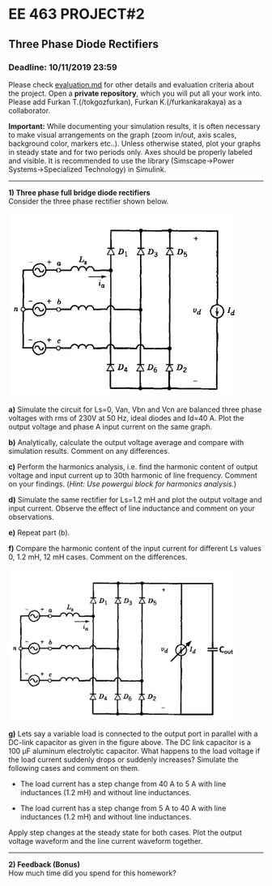 # EE 463 PROJECT#2

## Three Phase Diode Rectifiers

### Deadline: 10/11/2019 23:59


Please check [evaluation.md](evaluation.md) for other details and evaluation criteria about the project. Open a **private repository**, which you will put all your work into. Please add Furkan T.(/tokgozfurkan), Furkan K.(/furkankarakaya) as a collaborator.

**Important:** While documenting your simulation results, it is often
necessary to make visual arrangements on the graph (zoom in/out, axis
scales, background color, markers etc..). Unless otherwise stated, plot your graphs in steady state and for two periods only. Axes should be properly labeled and visible.
It is recommended to use the library (Simscape->Power Systems->Specialized Technology) in Simulink.

---

**1) Three phase full bridge diode rectifiers** <br />
Consider the three phase rectifier shown below.

<img src="three_phase.PNG" width="450">


**a)** Simulate the circuit for Ls=0, Van, Vbn and Vcn are balanced three phase voltages with rms of 230V at 50 Hz, ideal diodes and Id=40 A. Plot the output voltage and phase A input current on the same graph.

**b)** Analytically, calculate the output voltage average and compare with simulation results. Comment on any differences.

**c)** Perform the harmonics analysis, i.e. find the harmonic content of output voltage and input current up to 30th harmonic of line frequency. Comment on your findings. (*Hint: Use powergui block for harmonics analysis.*)

**d)** Simulate the same rectifier for Ls=1.2 mH and plot the output voltage and input current. Observe the effect of line inductance and comment on your observations.

**e)** Repeat part (b).

**f)** Compare the harmonic content of the input current for different Ls values 0, 1.2 mH, 12 mH cases. Comment on the differences.

<img src="ThreePhaseControlled.png" width="450">


**g)** Lets say a variable load is connected to the output port in parallel with a DC-link capacitor as given in the figure above. The DC link capacitor is a 100 μF aluminum electrolytic capacitor. What happens to the load voltage if the load current suddenly drops or suddenly increases? Simulate the following cases and comment on them.

* The load current has a step change from 40 A to 5 A with line inductances (1.2 mH) and without line inductances.

* The load current has a step change from 5 A to 40 A with line inductances (1.2 mH) and without line inductances.

Apply step changes at the steady state for both cases. Plot the output voltage waveform and the line current waveform together.




---

**2) Feedback (Bonus)** <br />
How much time did you spend for this homework?
